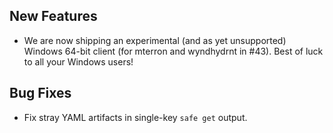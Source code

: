 ## New Features

- We are now shipping an experimental (and as yet unsupported)
  Windows 64-bit client (for mterron and wyndhydrnt in #43).
  Best of luck to all your Windows users!

## Bug Fixes

- Fix stray YAML artifacts in single-key `safe get` output.
